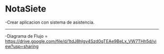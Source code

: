 # NotaSiete
 -Crear aplicacion con sistema de asistencia.

__________________________________________________________________________
-Diagrama de Flujo = https://drive.google.com/file/d/1tdJ8hIgv4Szd0qTEAe9BeLx_VW7THh5d/view?usp=sharing
